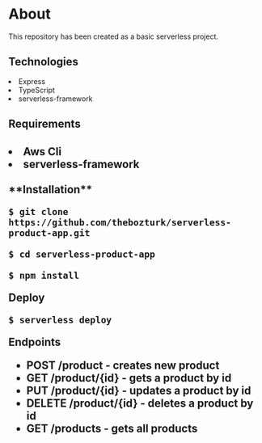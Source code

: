 <h1>About</h1>
<p>This repository has been created as a basic serverless project.<p>

<h2>Technologies</h2>
 
<li>Express</li>
<li>TypeScript</li>
<li>serverless-framework</li>

<h2>Requirements<h2>
<li>Aws Cli</li>
<li>serverless-framework</li>

<br>
**Installation**

 `$ git clone https://github.com/thebozturk/serverless-product-app.git`

 `$ cd serverless-product-app`
 
 `$ npm install `
 <br>
 
 **Deploy**
 
`$ serverless deploy`

 **Endpoints**
 
- POST /product - creates new product
- GET /product/{id} - gets a product by id
- PUT /product/{id} - updates a product by id
- DELETE /product/{id} - deletes a product by id
- GET /products - gets all products

 

 

